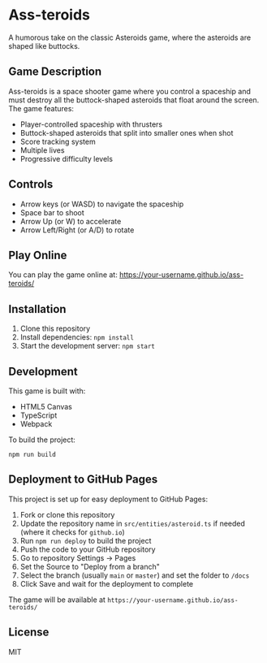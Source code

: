# Ass-teroids

A humorous take on the classic Asteroids game, where the asteroids are shaped like buttocks.

## Game Description

Ass-teroids is a space shooter game where you control a spaceship and must destroy all the buttock-shaped asteroids that float around the screen. The game features:

- Player-controlled spaceship with thrusters
- Buttock-shaped asteroids that split into smaller ones when shot
- Score tracking system
- Multiple lives
- Progressive difficulty levels

## Controls

- Arrow keys (or WASD) to navigate the spaceship
- Space bar to shoot
- Arrow Up (or W) to accelerate
- Arrow Left/Right (or A/D) to rotate

## Play Online

You can play the game online at: https://your-username.github.io/ass-teroids/

## Installation

1. Clone this repository
2. Install dependencies: `npm install`
3. Start the development server: `npm start`

## Development

This game is built with:
- HTML5 Canvas
- TypeScript
- Webpack

To build the project:
```
npm run build
```

## Deployment to GitHub Pages

This project is set up for easy deployment to GitHub Pages:

1. Fork or clone this repository
2. Update the repository name in `src/entities/asteroid.ts` if needed (where it checks for `github.io`)
3. Run `npm run deploy` to build the project
4. Push the code to your GitHub repository
5. Go to repository Settings → Pages
6. Set the Source to "Deploy from a branch"
7. Select the branch (usually `main` or `master`) and set the folder to `/docs`
8. Click Save and wait for the deployment to complete

The game will be available at `https://your-username.github.io/ass-teroids/`

## License

MIT